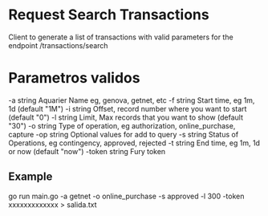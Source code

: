 # Request Search Transactions

Client to generate a list of transactions with valid parameters for the endpoint
/transactions/search

# Parametros validos

  -a string
        Aquarier Name eg, genova, getnet, etc
  -f string
        Start time, eg 1m, 1d (default "1M")
  -i string
        Offset, record number where you want to start (default "0")
  -l string
        Limit, Max records that you want to show (default "30")
  -o string
        Type of operation, eg authorization, online_purchase, capture 
  -op string
        Optional values for add to query
  -s string
        Status of Operations, eg contingency, approved, rejected
  -t string
        End time, eg 1m, 1d or now (default "now")
  -token string
        Fury token

## Example
go run main.go -a getnet -o online_purchase -s approved -l 300  -token xxxxxxxxxxxxx > salida.txt
